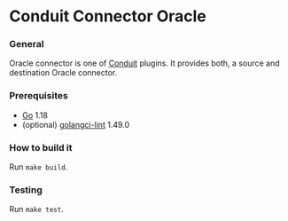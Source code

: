 # Conduit Connector Oracle

### General
Oracle connector is one of [Conduit](https://github.com/ConduitIO/conduit) plugins. It provides both, a source and destination Oracle connector.

### Prerequisites
- [Go](https://go.dev/) 1.18
- (optional) [golangci-lint](https://github.com/golangci/golangci-lint) 1.49.0

### How to build it
Run `make build`.

### Testing
Run `make test`.